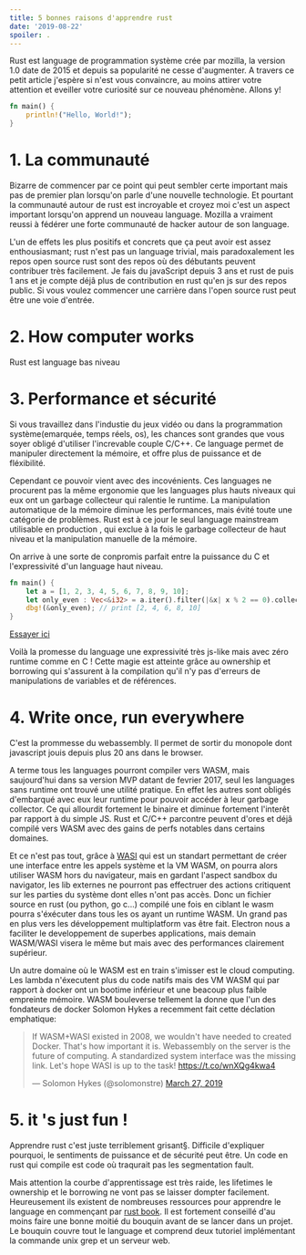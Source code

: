 ```yaml
---
title: 5 bonnes raisons d'apprendre rust
date: '2019-08-22'
spoiler: .
---
```


Rust est language de programmation système crée par mozilla, la version 1.0 date de 2015 et depuis sa popularité ne cesse d'augmenter. A travers ce petit article j'espère si n'est vous convaincre, au moins attirer votre attention et eveiller votre curiosité sur ce nouveau phénomène.
Allons y!

```rust
fn main() {
    println!("Hello, World!");
}
```

# 1. La communauté
Bizarre de commencer par ce point qui peut sembler certe important mais pas de premier plan lorsqu'on parle d'une nouvelle technologie. Et pourtant la communauté autour de rust est incroyable et croyez moi c'est un aspect important lorsqu'on apprend un nouveau language. Mozilla a vraiment reussi à fédérer une forte communauté de hacker autour de son language.


L'un de effets les plus positifs et concrets que ça peut avoir est assez enthousiasmant; rust n'est pas un language trivial, mais paradoxalement les repos open source rust sont des repos où des débutants peuvent contribuer très  facilement. Je fais du javaScript depuis 3 ans et rust de puis 1 ans et je compte déjâ plus de contribution en rust qu'en js sur des repos public. 
Si vous voulez commencer une carrière dans l'open source rust peut être une voie d'entrée.

# 2. How computer works
Rust est language bas niveau 


# 3. Performance et sécurité
Si vous travaillez dans l'industie du jeux vidéo ou dans la programmation système(emarquée, temps réels, os), les chances sont grandes que vous soyer obligé d'utiliser l'increvable couple C/C++. Ce language permet de manipuler directement la mémoire, et offre plus de puissance et de fléxibilité. 

Cependant ce pouvoir vient avec des incovénients. Ces languages ne procurent pas la même ergonomie que les languages plus hauts niveaux qui eux ont un garbage collecteur qui ralentie le runtime. La manipulation automatique de la mémoire diminue les performances, mais évité toute une catégorie de problèmes. Rust est à ce jour le seul language mainstream utilisable en production , qui exclue à la fois le garbage collecteur de haut niveau et la manipulation manuelle de la mémoire. 

On arrive à une sorte de conpromis parfait entre la puissance du C et l'expressivité d'un language haut niveau.

```rust
fn main() {
    let a = [1, 2, 3, 4, 5, 6, 7, 8, 9, 10];
    let only_even : Vec<&i32> = a.iter().filter(|&x| x % 2 == 0).collect();
    dbg!(&only_even); // print [2, 4, 6, 8, 10]
}
```
[Essayer ici](https://play.integer32.com/?version=stable&mode=debug&edition=2018&gist=4c1f5d7094d7484176829522a493fccb)


Voilà la promesse du language une expressivité très js-like mais avec zéro runtime comme en C !
Cette magie est atteinte grâce au ownership et borrowing qui s'assurent à la compilation qu'il n'y pas d'erreurs de manipulations de variables et de références.

# 4. Write once, run everywhere
C'est la prommesse du webassembly. Il permet de sortir du monopole dont javascript jouis depuis plus  20 ans dans le browser.


A terme tous les languages pourront compiler vers WASM, mais saujourd'hui dans sa version MVP datant de fevrier 2017, seul les languages sans runtime ont trouvé une utilité pratique. En effet les autres sont obligés d'embarqué avec eux leur runtime pour pouvoir accéder à leur garbage collector. Ce qui allourdit fortement le binaire et diminue fortement l'interêt par rapport à du simple JS.
Rust et C/C++ parcontre peuvent d'ores et déjâ compilé vers WASM avec des gains de perfs notables dans certains domaines. 


Et ce n'est pas tout, grâce à [WASI](https://hacks.mozilla.org/2019/03/standardizing-wasi-a-webassembly-system-interface/) qui est un standart permettant de créer une interface entre les appels système et la VM WASM, on pourra alors utiliser WASM hors du navigateur, mais en gardant l'aspect sandbox du navigator, les lib externes ne pourront pas effectruer des actions critiquent sur les parties du système dont elles n'ont pas accès. Donc un fichier source en rust (ou python, go c...)  compilé une fois en ciblant le wasm pourra s'éxécuter dans tous les os ayant un runtime WASM. Un grand pas en plus vers les développement multiplatform vas être fait. Electron nous a faciliter le developpement de superbes applications, mais demain WASM/WASI visera le même but mais avec des performances clairement supérieur.


Un autre domaine où le WASM est en train s'imisser est le cloud computing. Les lambda n'éxecutent plus du code natifs mais des VM WASM qui par rapport à docker ont un bootime inférieur et une beacoup plus faible empreinte mémoire. WASM bouleverse tellement la donne que l'un des fondateurs de docker Solomon Hykes a recemment fait cette déclation emphatique:  
<blockquote class="twitter-tweet"><p lang="en" dir="ltr">If WASM+WASI existed in 2008, we wouldn&#39;t have needed to created Docker. That&#39;s how important it is. Webassembly on the server is the future of computing. A standardized system interface was the missing link. Let&#39;s hope WASI is up to the task! <a href="https://t.co/wnXQg4kwa4">https://t.co/wnXQg4kwa4</a></p>&mdash; Solomon Hykes (@solomonstre) <a href="https://twitter.com/solomonstre/status/1111004913222324225?ref_src=twsrc%5Etfw">March 27, 2019</a></blockquote> <script async src="https://platform.twitter.com/widgets.js" charset="utf-8"></script>


# 5. it 's just fun !

Apprendre rust c'est juste terriblement grisant§. Difficile d'expliquer pourquoi, le sentiments de puissance et de sécurité peut être. Un code en rust qui compile est code où traqurait pas les segmentation fault.

Mais attention la courbe d'apprentissage est très raide, les lifetimes le ownership et le borrowing ne vont pas se laisser dompter facilement. Heureusement ils existent de nombreuses ressources pour apprendre le language en commençant par [rust book](https://doc.rust-lang.org/book/). Il est fortement conseillé d'au moins faire une bonne moitié du bouquin avant de se lancer dans un projet. Le bouquin couvre  tout le language et comprend deux tutoriel implémentant la commande unix grep et un serveur web.
